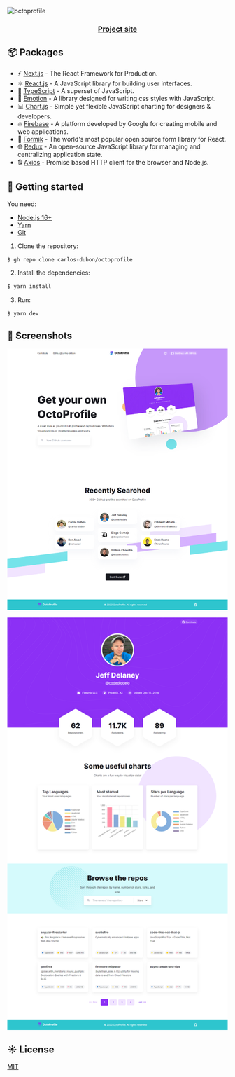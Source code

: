 ![octoprofile](https://socialify.git.ci/carlos-dubon/octoprofile/image?description=1&forks=1&language=1&logo=https%3A%2F%2Fraw.githubusercontent.com%2Fcarlos-dubon%2Foctoprofile%2Fd458a0dcda83c5ac5f7474b6d0f6190770561409%2Fpublic%2Fisotype.svg&name=1&owner=1&pattern=Formal%20Invitation&pulls=1&stargazers=1&theme=Light)

<h3 align="center">
   <a href="https://myoctoprofile.vercel.app/" >
 Project site
  </a>
</h3>

## 📦 Packages

- ⚡️ [Next.js](https://nextjs.org/) - The React Framework for Production.
- ⚛️ [React.js](https://reactjs.org/) - A JavaScript library for building user interfaces.
- 💙 [TypeScript](https://www.typescriptlang.org/) - A superset of JavaScript.
- 💅 [Emotion](https://emotion.sh/docs/introduction) - A library designed for writing css styles with JavaScript.
- 📊 [Chart.js](https://www.chartjs.org/) - Simple yet flexible JavaScript charting for designers & developers.
- 🔥 [Firebase](https://firebase.google.com) - A platform developed by Google for creating mobile and web applications.
- 📝 [Formik](https://formik.org/) - The world's most popular open source form library for React.
- 🌐 [Redux](https://redux.js.org/) - An open-source JavaScript library for managing and centralizing application state.
- 🔃 [Axios](https://redux.js.org/) - Promise based HTTP client for the browser and Node.js.

## 🚀 Getting started

You need:

- [Node.js 16+](https://nodejs.org/en/)
- [Yarn](https://yarnpkg.com/)
- [Git](https://git-scm.com/book/en/v2/Getting-Started-Installing-Git)

1. Clone the repository:

```bash
$ gh repo clone carlos-dubon/octoprofile
```

2. Install the dependencies:

```bash
$ yarn install
```

3. Run:

```bash
$ yarn dev
```

## 📸 Screenshots

![2022-07-23-19_53_33](.github/readme/2022-07-23-19_53_33.png)

![2022-07-23-19_48_07](.github/readme/2022-07-23-19_48_07.png)

## ☀️ License

[MIT](./LICENSE)
